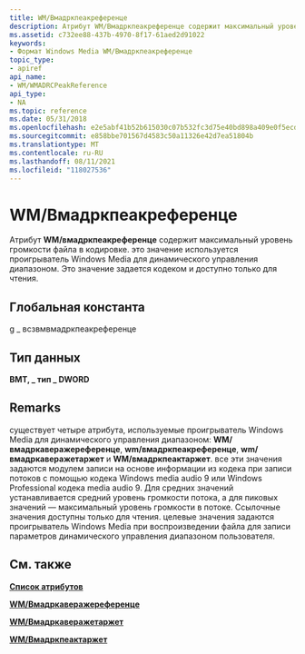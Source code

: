 ```yaml
---
title: WM/Вмадркпеакреференце
description: Атрибут WM/Вмадркпеакреференце содержит максимальный уровень громкости файла в кодировке. это значение используется проигрыватель Windows Media для динамического управления диапазоном. Это значение задается кодеком и доступно только для чтения.
ms.assetid: c732ee88-437b-4970-8f17-61aed2d91022
keywords:
- Формат Windows Media WM/Вмадркпеакреференце
topic_type:
- apiref
api_name:
- WM/WMADRCPeakReference
api_type:
- NA
ms.topic: reference
ms.date: 05/31/2018
ms.openlocfilehash: e2e5abf41b52b615030c07b532fc3d75e40bd898a409e0f5ecd2b15541c8c0df
ms.sourcegitcommit: e858bbe701567d4583c50a11326e42d7ea51804b
ms.translationtype: MT
ms.contentlocale: ru-RU
ms.lasthandoff: 08/11/2021
ms.locfileid: "118027536"
---
```

# <a name="wmwmadrcpeakreference"></a>WM/Вмадркпеакреференце

Атрибут **WM/вмадркпеакреференце** содержит максимальный уровень громкости файла в кодировке. это значение используется проигрыватель Windows Media для динамического управления диапазоном. Это значение задается кодеком и доступно только для чтения.

## <a name="global-constant"></a>Глобальная константа

g \_ всзвмвмадркпеакреференце

## <a name="data-type"></a>Тип данных

**ВМТ, \_ тип \_ DWORD**

## <a name="remarks"></a>Remarks

существует четыре атрибута, используемые проигрыватель Windows Media для динамического управления диапазоном: **WM/вмадркаверажереференце**, **wm/вмадркпеакреференце**, **wm/вмадркаверажетаржет** и **WM/вмадркпеактаржет**. все эти значения задаются модулем записи на основе информации из кодека при записи потоков с помощью кодека Windows media audio 9 или Windows Professional кодека media audio 9. Для средних значений устанавливается средний уровень громкости потока, а для пиковых значений — максимальный уровень громкости в потоке. Ссылочные значения доступны только для чтения. целевые значения задаются проигрыватель Windows Media при воспроизведении файла для записи параметров динамического управления диапазоном пользователя.

## <a name="see-also"></a>См. также

<dl> <dt>

[**Список атрибутов**](attribute-list.md)
</dt> <dt>

[**WM/Вмадркаверажереференце**](wm-wmadrcaveragereference.md)
</dt> <dt>

[**WM/Вмадркаверажетаржет**](wm-wmadrcaveragetarget.md)
</dt> <dt>

[**WM/Вмадркпеактаржет**](wm-wmadrcpeaktarget.md)
</dt> </dl>

 

 




